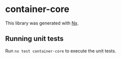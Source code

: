 # container-core

This library was generated with [Nx](https://nx.dev).

## Running unit tests

Run `nx test container-core` to execute the unit tests.
